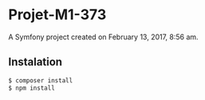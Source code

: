 Projet-M1-373
=============

A Symfony project created on February 13, 2017, 8:56 am.

## Instalation

```bash
$ composer install
$ npm install
```
